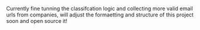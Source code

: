 Currently fine tunning the classifcation logic and collecting more valid email urls from companies, will adjust the formaetting and structure of this project soon and open source it!
